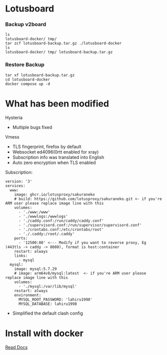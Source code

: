 # Lotusboard
### Backup v2board 
```
ls
lotusboard-docker/ tmp/
tar zcf lotusboard-backup.tar.gz ./lotusboard-docker
ls
lotusboard-docker/ tmp/ lotusboard-backup.tar.gz
```
### Restore Backup
```
tar xf lotusboard-backup.tar.gz
cd lotusboard-docker
docker compose up -d
```
# What has been modified

Hysteria
 - Multiple bugs fixed

Vmess
 - TLS fingerprint, firefox by default
 - Websocket ed4096(0rtt enabled for xray)
 - Subscription info was translated into English
 - Auto zero encryption when TLS enabled

Subscription:
```
version: '3'
services:
  www:
    image: ghcr.io/lotusproxy/sakuraneko
    # build: https://github.com/lotusproxy/sakuraneko.git <- if you're ARM user please replace image line with this
    volumes:
      - './www:/www'
      - './wwwlogs:/wwwlogs'
      - './caddy.conf:/run/caddy/caddy.conf'
      - './supervisord.conf:/run/supervisor/supervisord.conf'
      - './crontabs.conf:/etc/crontabs/root'
      - './.caddy:/root/.caddy'
    ports:
      - '12500:80' <--- Modify if you want to reverse proxy, Eg (443tls -> caddy -> 8080), format is host:container
    restart: always
    links:
      - mysql
  mysql:
    image: mysql:5.7.29
    # image: arm64v8/mysql:latest  <- if you're ARM user please replace image line with this
    volumes:
      - './mysql:/var/lib/mysql'
    restart: always
    environment:
      MYSQL_ROOT_PASSWORD: 'lahiru1998'
      MYSQL_DATABASE: lahiru1998

```
 - Simplified the default clash config

# Install with docker

[Read Docs](https://github.com/lotusproxy/lotusboard-docker/wiki)
